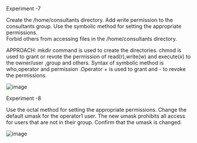 Experiment -7

Create the /home/consultants directory. 
Add write permission to the consultants group. Use the 
symbolic method for setting the appropriate permissions.  
Forbid others from accessing files in 
the /home/consultants directory.

APPROACH: mkdir command is used to create the directories. chmod is used to grant or revote the permission of read(r),write(w) and execute(x) to the owner/user ,group and others. Syntax of symbolic method is who,operator and permission .Operator + is used to grant and - to revoke the permissions.


![image](https://github.com/user-attachments/assets/51eb8741-f148-4b7c-a4ec-3c12b5c4cdee)



Experiment -8

Use the octal method for 
setting the appropriate permissions. 
Change the default umask for the operator1 user. The new 
umask prohibits all access for users that are not in their 
group. Confirm that the umask is changed. 


![image](https://github.com/user-attachments/assets/d592bb5b-7437-46ac-8773-d93f40c93a11)
